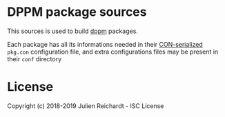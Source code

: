 # DPPM package sources

This sources is used to build [dppm](https://github.com/DFabric/dppm) packages.

Each package has all its informations needed in their [CON-serialized](https://github.com/j8r/con) `pkg.con` configuration file, and extra configurations files may be present in their `conf` directory

# License

Copyright (c) 2018-2019 Julien Reichardt - ISC License
